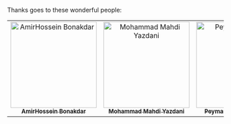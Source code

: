 

Thanks goes to these wonderful people:

<!-- TOP-CONTRIBUTORS-LIST:START - 
<!-- prettier-ignore -->

<table><tr>

<td align="center"><a href="https://github.com/athfemoiur"><img src="https://avatars.githubusercontent.com/u/75484782?v=4" width="200px;" alt="AmirHossein Bonakdar"/><br /><sub><b>AmirHossein Bonakdar</b></sub></a><br /><a href="https://github.com/athfemoiur" </a></td>

<td align="center"><a href="https://github.com/MrMohammadY"><img src="https://avatars.githubusercontent.com/u/58851496?v=4" width="200px;" alt="Mohammad Mahdi Yazdani"/><br /><sub><b>Mohammad Mahdi Yazdani</b></sub></a><br /><a href="https://github.com/MrMohammadY" </a></td>

<td align="center"><a href="https://github.com/PEMIDI"><img src="https://avatars.githubusercontent.com/u/19213272?v=4" width="200px;" alt="Peyman Rashidi | Pemidi"/><br /><sub><b>Peyman Rashidi | PEMIDI</b></sub></a><br /><a href="https://github.com/PEMIDI" </a></td>

</tr></table>

<!-- ALL-CONTRIBUTORS-LIST:END -->





